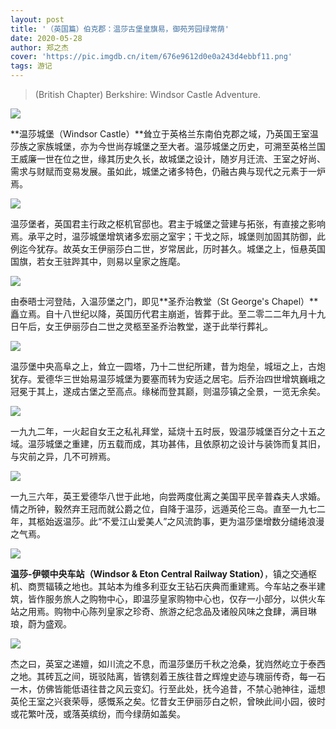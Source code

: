 ```yaml
---
layout: post
title: '（英国篇）伯克郡：温莎古堡皇旗易，御苑芳园绿常荫'
date: 2020-05-28
author: 郑之杰
cover: 'https://pic.imgdb.cn/item/676e9612d0e0a243d4ebbf11.png'
tags: 游记
---
```


> (British Chapter) Berkshire: Windsor Castle Adventure.

![](https://pic.imgdb.cn/item/676e9612d0e0a243d4ebbf11.png)

**温莎城堡（Windsor Castle）**耸立于英格兰东南伯克郡之域，乃英国王室温莎族之家族城堡，亦为今世尚存城堡之至大者。温莎城堡之历史，可溯至英格兰国王威廉一世在位之世，缘其历史久长，故城堡之设计，随岁月迁流、王室之好尚、需求与财赋而变易发展。虽如此，城堡之诸多特色，仍融古典与现代之元素于一炉焉。

![](https://pic.imgdb.cn/item/66a0ec9fd9c307b7e94f5394.png)

温莎堡者，英国君主行政之枢机官邸也。君主于城堡之营建与拓张，有直接之影响焉。承平之时，温莎城堡增筑诸多宏丽之室宇；干戈之际，城堡则加固其防御，此例迄今犹存。故英女王伊丽莎白二世，岁常居此，历时甚久。城堡之上，恒悬英国国旗，若女王驻跸其中，则易以皇家之旌麾。

![](https://pic.imgdb.cn/item/66a0df92d9c307b7e94518e3.png)

由泰晤士河登陆，入温莎堡之门，即见**圣乔治教堂（St George's Chapel）**矗立焉。自十八世纪以降，英国历代君主崩逝，皆葬于此。至二零二二年九月十九日午后，女王伊丽莎白二世之灵柩至圣乔治教堂，遂于此举行葬礼。

![](https://pic.imgdb.cn/item/66a0ece4d9c307b7e950e695.png)

温莎堡中央高阜之上，耸立一圆塔，乃十二世纪所建，昔为炮垒，城垣之上，古炮犹存。爱德华三世始易温莎城堡为要塞而转为安适之居宅。后乔治四世增筑巍峨之冠冕于其上，遂成古堡之至高点。缘梯而登其巅，则温莎镇之全景，一览无余矣。

![](https://pic.imgdb.cn/item/66a0ea43d9c307b7e94d9119.png)

一九九二年，一火起自女王之私礼拜堂，延烧十五时辰，毁温莎城堡百分之十五之域。温莎城堡之重建，历五载而成，其功甚伟，且依原初之设计与装饰而复其旧，与灾前之异，几不可辨焉。

![](https://pic.imgdb.cn/item/66a0eb52d9c307b7e94e5f27.png)

一九三六年，英王爱德华八世于此地，向尝两度仳离之美国平民辛普森夫人求婚。情之所钟，毅然弃王冠而就公爵之位，自降于温莎，远遁英伦三岛。直至一九七二年，其柩始返温莎。此“不爱江山爱美人”之风流韵事，更为温莎堡增数分缱绻浪漫之气焉。

![](https://pic.imgdb.cn/item/66a0e4a2d9c307b7e94919c8.png)

**温莎-伊顿中央车站（Windsor & Eton Central Railway Station）**，镇之交通枢机、商贾辐辏之地也。其站本为维多利亚女王钻石庆典而重建焉。今车站之泰半建筑，皆作服务旅人之购物中心，即温莎皇家购物中心也，仅存一小部分，以供火车站之用焉。购物中心陈列皇家之珍奇、旅游之纪念品及诸般风味之食肆，满目琳琅，蔚为盛观。

![](https://pic.imgdb.cn/item/66a0ee76d9c307b7e9523008.png)

杰之曰，英室之递嬗，如川流之不息，而温莎堡历千秋之沧桑，犹岿然屹立于泰西之地。其砖瓦之间，斑驳陆离，皆镌刻着王族往昔之辉煌史迹与瑰丽传奇，每一石一木，仿佛皆能低语往昔之风云变幻。行至此处，抚今追昔，不禁心驰神往，遥想英伦王室之兴衰荣辱，感慨系之矣。忆昔女王伊丽莎白之帜，曾映此间小园，彼时或花繁叶茂，或落英缤纷，而今绿荫如盖矣。
